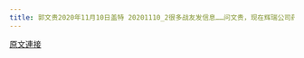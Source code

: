 ```yaml
---
title: 郭文贵2020年11月10日盖特 20201110_2很多战友发信息……问文贵，现在辉瑞公司药的防冠疫苗，是不是可靠？可信？可用？文贵在这里给大家一个回复！
---
```


[原文連接](https://gnews.org/ThreadView/53482639)


